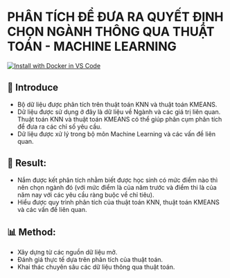 # PHÂN TÍCH ĐỂ ĐƯA RA QUYẾT ĐỊNH CHỌN NGÀNH THÔNG QUA THUẬT TOÁN - MACHINE LEARNING

[![Install with Docker in VS Code](https://img.shields.io/badge/VS_Code-Install_Server-0098FF?style=flat-square&logo=visualstudiocode&logoColor=white)](https://insiders.vscode.dev/redirect/mcp/install?name=github&inputs=%5B%7B%22id%22%3A%22github_token%22%2C%22type%22%3A%22promptString%22%2C%22description%22%3A%22GitHub%20Personal%20Access%20Token%22%2C%22password%22%3Atrue%7D%5D&config=%7B%22command%22%3A%22docker%22%2C%22args%22%3A%5B%22run%22%2C%22-i%22%2C%22--rm%22%2C%22-e%22%2C%22GITHUB_PERSONAL_ACCESS_TOKEN%22%2C%22ghcr.io%2Fgithub%2Fgithub-mcp-server%22%5D%2C%22env%22%3A%7B%22GITHUB_PERSONAL_ACCESS_TOKEN%22%3A%22%24%7Binput%3Agithub_token%7D%22%7D%7D)

## :memo: Introduce
- Bộ dữ liệu được phân tích trên thuật toán KNN và thuật toán KMEANS.
- Dữ liệu được sử dụng ở đây là dữ liệu về Ngành và các giá trị liên quan. Thuật toán KNN và thuật toán KMEANS có thể giúp phân cụm phân tích để đưa ra các chỉ số yêu cầu.
- Dữ liệu được xử lý trong bộ môn Machine Learning và các vấn đề liên quan.

## :clap: Result:
- Nắm được kết phân tích nhằm biết được học sinh có mức điểm nào thì nên chọn ngành đó (với mức điểm là của năm trước và điểm thi là của năm nay với các yêu cầu ràng buộc về chỉ tiêu).
- Hiểu được quy trình phân tích của thuật toán KNN, thuật toán KMEANS và các vấn đề liên quan.

## 📊 Method:
- Xây dựng từ các nguồn dữ liệu mở.
- Đánh giá thực tế dựa trên phân tích của thuật toán.
- Khai thác chuyên sâu các dữ liệu thông qua thuật toán.
